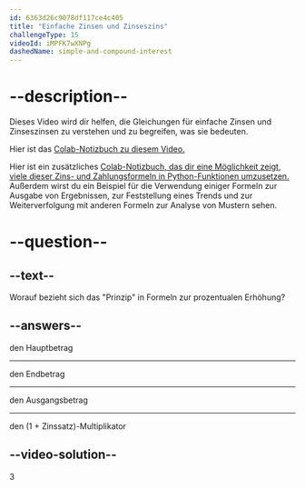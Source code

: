 ```yaml
---
id: 6363d26c9078df117ce4c405
title: "Einfache Zinsen und Zinseszins"
challengeType: 15
videoId: iMPFK7wXNPg
dashedName: simple-and-compound-interest
---
```


# --description--

Dieses Video wird dir helfen, die Gleichungen für einfache Zinsen und Zinseszinsen zu verstehen und zu begreifen, was sie bedeuten.

Hier ist das <a href="https://colab.research.google.com/drive/1IVBaeX84arJXS73raRROaxbz4qMyFVb6?usp=sharing" target="_blank" rel="noopener noreferrer nofollow">Colab-Notizbuch zu diesem Video.</a>

Hier ist ein zusätzliches <a href="https://colab.research.google.com/drive/1-HWYmzKn6HmEUWMBv7G525CpoQpm8TnN?usp=sharing" target="_blank" rel="noopener noreferrer nofollow">Colab-Notizbuch, das dir eine Möglichkeit zeigt, viele dieser Zins- und Zahlungsformeln in Python-Funktionen umzusetzen.</a> Außerdem wirst du ein Beispiel für die Verwendung einiger Formeln zur Ausgabe von Ergebnissen, zur Feststellung eines Trends und zur Weiterverfolgung mit anderen Formeln zur Analyse von Mustern sehen.

# --question--

## --text--

Worauf bezieht sich das "Prinzip" in Formeln zur prozentualen Erhöhung?

## --answers--

den Hauptbetrag

---

den Endbetrag

---

den Ausgangsbetrag

---

den (1 + Zinssatz)-Multiplikator

## --video-solution--

3
